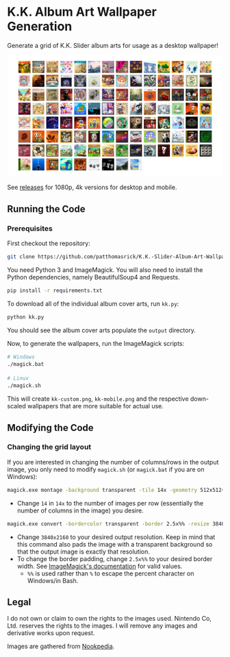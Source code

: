 # K.K. Album Art Wallpaper Generation

Generate a grid of K.K. Slider album arts for usage as a desktop wallpaper!

![Desktop, 1080p](https://github.com/patthomasrick/K.K.-Slider-Album-Art-Wallpaper/blob/main/kk-desktop-1080p.png?raw=true)

See [releases](https://github.com/patthomasrick/K.K.-Slider-Album-Art-Wallpaper/releases) for 1080p, 4k versions for desktop and mobile.

## Running the Code

### Prerequisites

First checkout the repository:

```sh
git clone https://github.com/patthomasrick/K.K.-Slider-Album-Art-Wallpaper.git
```

You need Python 3 and ImageMagick. You will also need to install the Python dependencies, namely BeautifulSoup4 and Requests.

```sh
pip install -r requirements.txt
```

To download all of the individual album cover arts, run `kk.py`:

```sh
python kk.py
```

You should see the album cover arts populate the `output` directory.

Now, to generate the wallpapers, run the ImageMagick scripts:

```sh
# Windows
./magick.bat

# Linux
./magick.sh
```

This will create `kk-custom.png`, `kk-mobile.png` and the respective down-scaled wallpapers that are more suitable for actual use.

## Modifying the Code

### Changing the grid layout

If you are interested in changing the number of columns/rows in the output image, you only need to modify `magick.sh` (or `magick.bat` if you are on Windows):

```sh
magick.exe montage -background transparent -tile 14x -geometry 512x512+40+40 ./output/*.png ./kk-custom.png
```

- Change `14` in `14x` to the number of images per row (essentially the number of columns in the image) you desire.

```sh
magick.exe convert -bordercolor transparent -border 2.5x%% -resize 3840x2160 -background transparent -gravity center -extent 3840x2160 ./kk-custom.png ./kk-custom-scaled.png
```

- Change `3840x2160` to your desired output resolution. Keep in mind that this command also pads the image with a transparent background so that the output image is exactly that resolution.
- To change the border padding, change `2.5x%%` to your desired border width. See [ImageMagick's documentation](http://www.imagemagick.org/script/command-line-options.php#border) for valid values.
  - `%%` is used rather than `%` to escape the percent character on Windows/in Bash.

## Legal

I do not own or claim to own the rights to the images used. Nintendo Co, Ltd. reserves the rights to the images. I will remove any images and derivative works upon request.

Images are gathered from [Nookpedia](https://nookipedia.com/wiki/List_of_K.K._Slider_songs).
